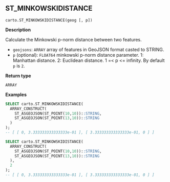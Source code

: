 ## ST_MINKOWSKIDISTANCE

```sql:signature
carto.ST_MINKOWSKIDISTANCE(geog [, p])
```

**Description**

Calculate the Minkowski p-norm distance between two features.

* `geojsons`: `ARRAY` array of features in GeoJSON format casted to STRING.
* `p` (optional): `FLOAT64` minkowski p-norm distance parameter. 1: Manhattan distance. 2: Euclidean distance. 1 =< p <= infinity. By default `p` is `2`.

**Return type**

`ARRAY`

**Examples**

```sql
SELECT carto.ST_MINKOWSKIDISTANCE(
  ARRAY_CONSTRUCT(
    ST_ASGEOJSON(ST_POINT(10,10))::STRING,
    ST_ASGEOJSON(ST_POINT(13,10))::STRING
  )
);
-- [ [ 0, 3.333333333333333e-01 ], [ 3.333333333333333e-01, 0 ] ]
```

```sql
SELECT carto.ST_MINKOWSKIDISTANCE(
  ARRAY_CONSTRUCT(
    ST_ASGEOJSON(ST_POINT(10,10))::STRING,
    ST_ASGEOJSON(ST_POINT(13,10))::STRING
  ),
  2
);
-- [ [ 0, 3.333333333333333e-01 ], [ 3.333333333333333e-01, 0 ] ]
```
